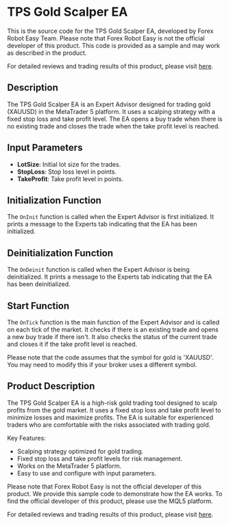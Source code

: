 # TPS Gold Scalper EA

This is the source code for the TPS Gold Scalper EA, developed by Forex Robot Easy Team. Please note that Forex Robot Easy is not the official developer of this product. This code is provided as a sample and may work as described in the product.

For detailed reviews and trading results of this product, please visit [here](https://forexroboteasy.com/forex-robot-review/tps-gold-scalper-ea-review-high-risk-gold-trading-tool/).

## Description

The TPS Gold Scalper EA is an Expert Advisor designed for trading gold (XAUUSD) in the MetaTrader 5 platform. It uses a scalping strategy with a fixed stop loss and take profit level. The EA opens a buy trade when there is no existing trade and closes the trade when the take profit level is reached.

## Input Parameters

- **LotSize**: Initial lot size for the trades.
- **StopLoss**: Stop loss level in points.
- **TakeProfit**: Take profit level in points.

## Initialization Function

The `OnInit` function is called when the Expert Advisor is first initialized. It prints a message to the Experts tab indicating that the EA has been initialized.

## Deinitialization Function

The `OnDeinit` function is called when the Expert Advisor is being deinitialized. It prints a message to the Experts tab indicating that the EA has been deinitialized.

## Start Function

The `OnTick` function is the main function of the Expert Advisor and is called on each tick of the market. It checks if there is an existing trade and opens a new buy trade if there isn't. It also checks the status of the current trade and closes it if the take profit level is reached.

Please note that the code assumes that the symbol for gold is 'XAUUSD'. You may need to modify this if your broker uses a different symbol.

## Product Description

The TPS Gold Scalper EA is a high-risk gold trading tool designed to scalp profits from the gold market. It uses a fixed stop loss and take profit level to minimize losses and maximize profits. The EA is suitable for experienced traders who are comfortable with the risks associated with trading gold.

Key Features:
- Scalping strategy optimized for gold trading.
- Fixed stop loss and take profit levels for risk management.
- Works on the MetaTrader 5 platform.
- Easy to use and configure with input parameters.

Please note that Forex Robot Easy is not the official developer of this product. We provide this sample code to demonstrate how the EA works. To find the official developer of this product, please use the MQL5 platform.

For detailed reviews and trading results of this product, please visit [here](https://forexroboteasy.com/forex-robot-review/tps-gold-scalper-ea-review-high-risk-gold-trading-tool/).
